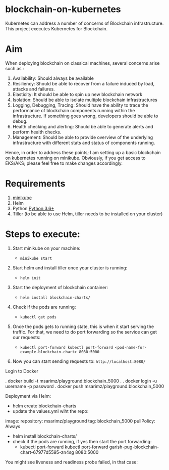 # blockchain-on-kubernetes
Kubernetes can address a number of concerns of Blockchain infrastructure. This project executes Kubernetes for Blockchain. 

# Aim
When deploying blockchain on classical machines, several concerns arise such as :
1. Availability: Should always be available
2. Resiliency: Should be able to recover from a failure induced by load, attacks and failures. 
3. Elasticity: It should be able to spin up new blockchain network
4. Isolation: Should be able to isolate multiple blockchain infrastructures 
5. Logging, Debugging, Tracing: Should have the ability to trace the performance of blockchain components running within the infrastructure. If something goes wrong, developers should be able to debug.
6. Health checking and alerting: Should be able to generate alerts and perform health checks. 
7. Management: Should be able to provide overview of the underlying infrastructure with different stats and status of components running. 

Hence, in order to address these points; I am setting up a basic blockchain on kubernetes running on minikube. Obviously, if you get access to EKS/AKS; please feel free to make changes accordingly. 

# Requirements
1. [minikube](https://kubernetes.io/docs/tasks/tools/install-minikube/) 
2. Helm
3. Python [Python 3.6+](https://www.python.org/downloads/)
4. Tiller (to be able to use Helm, tiller needs to be installed on your cluster)

# Steps to execute:
1. Start minikube on your machine:
	* ``` minikube start ```
2. Start helm and install tiller once your cluster is running:
	* ``` helm init ```
3. Start the deployment of blockchain container:
	* ``` helm install blockchain-charts/ ```

4. Check if the pods are running: 
	* ``` kubectl get pods ```

5. Once the pods gets to running state, this is when it start serving the traffic. For that, we need to do port forwarding so the service can get our requests:
	* ``` kubectl port-forward kubectl port-forward <pod-name-for-example-blockchain-chart> 8080:5000 ```
	
6. Now you can start sending requests to: 
``` http://localhost:8080/ ```

Login to Docker

. docker build -t msarimz/playground:blockchain_5000 .
. docker login -u username -p password
. docker push msarimz/playground:blockchain_5000 

 
 Deployment via Helm:
 
 - helm create blockchain-charts
 - update the values.yml wiht the repo:
 
 image:
  repository: msarimz/playground
  tag: blockchain_5000
  pullPolicy: Always
  
  
 - helm install blockchain-charts/
 - check if the pods are running, if yes then start the port forwarding:
	- kubectl port-forward kubectl port-forward garish-pug-blockchain-chart-67977d5595-zn4sg 8080:5000
	
You might see liveness and readiness probe failed, in that case:


	
	
 
 